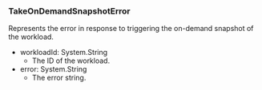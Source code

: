 ### TakeOnDemandSnapshotError
Represents the error in response to triggering the on-demand snapshot of the workload.

- workloadId: System.String
  - The ID of the workload.
- error: System.String
  - The error string.
